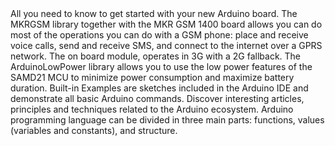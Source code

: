 <EssentialsColumn title="First Steps">
  <EssentialElement title="Quickstart Guide" type="getting-started">
    All you need to know to get started with your new Arduino board.
  </EssentialElement>

</EssentialsColumn>

<EssentialsColumn title="Suggested Libraries">

  <EssentialElement title="MKRGSM" type="library" link="https://www.arduino.cc/en/Reference/MKRGSM">
   The MKRGSM library together with the MKR GSM 1400 board allows you can do most of the operations you can do with a GSM phone: place and receive voice calls, send and receive SMS, and connect to the internet over a GPRS network. The on board module, operates in 3G with a 2G fallback.
  </EssentialElement>

  <EssentialElement title="ArduinoLowPower" type="library" link="https://www.arduino.cc/en/Reference/ArduinoLowPower">
    The ArduinoLowPower library allows you to use the low power features of the SAMD21 MCU to minimize power consumption and maximize battery duration.
  </EssentialElement>

</EssentialsColumn>

<EssentialsColumn title="Arduino Basics">
  <EssentialElement title="Built-in Examples" type="tutorial" link="/built-in-examples/">
    Built-in Examples are sketches included in the Arduino IDE and demonstrate all basic Arduino commands.
  </EssentialElement>
  <EssentialElement title="Learn" type="resource" link="/learn">
    Discover interesting articles, principles and techniques related to the Arduino ecosystem.
  </EssentialElement>
  <EssentialElement title="Language References" type="resource" link="https://www.arduino.cc/reference/en/">
  Arduino programming language can be divided in three main parts: functions, values (variables and constants), and structure.
  </EssentialElement>
</EssentialsColumn>